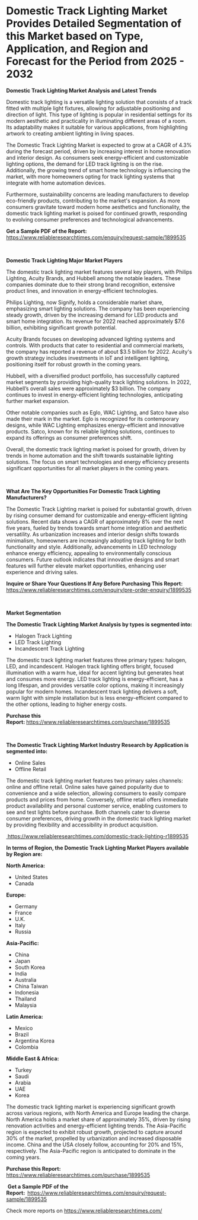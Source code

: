 <p><h1>Domestic Track Lighting Market Provides Detailed Segmentation of this Market based on Type, Application, and Region and Forecast for the Period from 2025 - 2032</h1></p><p><strong>Domestic Track Lighting Market Analysis and Latest Trends</strong></p>
<p><p>Domestic track lighting is a versatile lighting solution that consists of a track fitted with multiple light fixtures, allowing for adjustable positioning and direction of light. This type of lighting is popular in residential settings for its modern aesthetic and practicality in illuminating different areas of a room. Its adaptability makes it suitable for various applications, from highlighting artwork to creating ambient lighting in living spaces.</p><p>The Domestic Track Lighting Market is expected to grow at a CAGR of 4.3% during the forecast period, driven by increasing interest in home renovation and interior design. As consumers seek energy-efficient and customizable lighting options, the demand for LED track lighting is on the rise. Additionally, the growing trend of smart home technology is influencing the market, with more homeowners opting for track lighting systems that integrate with home automation devices.</p><p>Furthermore, sustainability concerns are leading manufacturers to develop eco-friendly products, contributing to the market's expansion. As more consumers gravitate toward modern home aesthetics and functionality, the domestic track lighting market is poised for continued growth, responding to evolving consumer preferences and technological advancements.</p></p>
<p><strong>Get a Sample PDF of the Report:&nbsp;</strong> <a href="https://www.reliableresearchtimes.com/enquiry/request-sample/1899535?utm_campaign=2934&utm_medium=2&utm_source=Github&utm_content=ia&utm_term=05042025&utm_id=domestic-track-lighting">https://www.reliableresearchtimes.com/enquiry/request-sample/1899535</a></p>
<p>&nbsp;</p>
<p><strong>Domestic Track Lighting Major Market Players</strong></p>
<p><p>The domestic track lighting market features several key players, with Philips Lighting, Acuity Brands, and Hubbell among the notable leaders. These companies dominate due to their strong brand recognition, extensive product lines, and innovation in energy-efficient technologies.</p><p>Philips Lighting, now Signify, holds a considerable market share, emphasizing smart lighting solutions. The company has been experiencing steady growth, driven by the increasing demand for LED products and smart home integration. Its revenue for 2022 reached approximately $7.6 billion, exhibiting significant growth potential.</p><p>Acuity Brands focuses on developing advanced lighting systems and controls. With products that cater to residential and commercial markets, the company has reported a revenue of about $3.5 billion for 2022. Acuity's growth strategy includes investments in IoT and intelligent lighting, positioning itself for robust growth in the coming years.</p><p>Hubbell, with a diversified product portfolio, has successfully captured market segments by providing high-quality track lighting solutions. In 2022, Hubbell’s overall sales were approximately $3 billion. The company continues to invest in energy-efficient lighting technologies, anticipating further market expansion.</p><p>Other notable companies such as Eglo, WAC Lighting, and Satco have also made their mark in the market. Eglo is recognized for its contemporary designs, while WAC Lighting emphasizes energy-efficient and innovative products. Satco, known for its reliable lighting solutions, continues to expand its offerings as consumer preferences shift.</p><p>Overall, the domestic track lighting market is poised for growth, driven by trends in home automation and the shift towards sustainable lighting solutions. The focus on smart technologies and energy efficiency presents significant opportunities for all market players in the coming years.</p></p>
<p>&nbsp;</p>
<p><strong>What Are The Key Opportunities For Domestic Track Lighting Manufacturers?</strong></p>
<p><p>The Domestic Track Lighting market is poised for substantial growth, driven by rising consumer demand for customizable and energy-efficient lighting solutions. Recent data shows a CAGR of approximately 8% over the next five years, fueled by trends towards smart home integration and aesthetic versatility. As urbanization increases and interior design shifts towards minimalism, homeowners are increasingly adopting track lighting for both functionality and style. Additionally, advancements in LED technology enhance energy efficiency, appealing to environmentally conscious consumers. Future outlook indicates that innovative designs and smart features will further elevate market opportunities, enhancing user experience and driving sales.</p></p>
<p><strong>Inquire or Share Your Questions If Any Before Purchasing This Report:</strong> <a href="https://www.reliableresearchtimes.com/enquiry/pre-order-enquiry/1899535?utm_campaign=2934&utm_medium=2&utm_source=Github&utm_content=ia&utm_term=05042025&utm_id=domestic-track-lighting">https://www.reliableresearchtimes.com/enquiry/pre-order-enquiry/1899535</a></p>
<p>&nbsp;</p>
<p><strong>Market Segmentation</strong></p>
<p><strong>The Domestic Track Lighting Market Analysis by types is segmented into:</strong></p>
<p><ul><li>Halogen Track Lighting</li><li>LED Track Lighting</li><li>Incandescent Track Lighting</li></ul></p>
<p><p>The domestic track lighting market features three primary types: halogen, LED, and incandescent. Halogen track lighting offers bright, focused illumination with a warm hue, ideal for accent lighting but generates heat and consumes more energy. LED track lighting is energy-efficient, has a long lifespan, and provides versatile color options, making it increasingly popular for modern homes. Incandescent track lighting delivers a soft, warm light with simple installation but is less energy-efficient compared to the other options, leading to higher energy costs.</p></p>
<p><strong>Purchase this Report:&nbsp;</strong><a href="https://www.reliableresearchtimes.com/purchase/1899535?utm_campaign=2934&utm_medium=2&utm_source=Github&utm_content=ia&utm_term=05042025&utm_id=domestic-track-lighting">https://www.reliableresearchtimes.com/purchase/1899535</a></p>
<p>&nbsp;</p>
<p><strong>The Domestic Track Lighting Market Industry Research by Application is segmented into:</strong></p>
<p><ul><li>Online Sales</li><li>Offline Retail</li></ul></p>
<p><p>The domestic track lighting market features two primary sales channels: online and offline retail. Online sales have gained popularity due to convenience and a wide selection, allowing consumers to easily compare products and prices from home. Conversely, offline retail offers immediate product availability and personal customer service, enabling customers to see and test lights before purchase. Both channels cater to diverse consumer preferences, driving growth in the domestic track lighting market by providing flexibility and accessibility in product acquisition.</p></p>
<p><a href="https://www.reliableresearchtimes.com/domestic-track-lighting-r1899535?utm_campaign=2934&utm_medium=2&utm_source=Github&utm_content=ia&utm_term=05042025&utm_id=domestic-track-lighting">&nbsp;https://www.reliableresearchtimes.com/domestic-track-lighting-r1899535</a></p>
<p><strong>In terms of Region, the Domestic Track Lighting Market Players available by Region are:</strong></p>
<p>
    <p> <strong> North America: </strong>
        <ul>
            <li>United States</li>
            <li>Canada</li>
        </ul>
        </p> 
    <p> <strong> Europe: </strong>
        <ul>
            <li>Germany</li>
            <li>France</li>
            <li>U.K.</li>
            <li>Italy</li>
            <li>Russia</li>
        </ul>
        </p> 
    <p> <strong> Asia-Pacific: </strong>
        <ul>
            <li>China</li>
            <li>Japan</li>
            <li>South Korea</li>
            <li>India</li>
            <li>Australia</li>
            <li>China Taiwan</li>
            <li>Indonesia</li>
            <li>Thailand</li>
            <li>Malaysia</li>
        </ul>
        </p> 
    <p> <strong> Latin America: </strong>
        <ul>
            <li>Mexico</li>
            <li>Brazil</li>
            <li>Argentina Korea</li>
            <li>Colombia</li>
        </ul>
        </p> 
    <p> <strong> Middle East & Africa: </strong>
        <ul>
            <li>Turkey</li>
            <li>Saudi</li>
            <li>Arabia</li>
            <li>UAE</li>
            <li>Korea</li>
        </ul>
    </p>
    </p>
<p><p>The domestic track lighting market is experiencing significant growth across various regions, with North America and Europe leading the charge. North America holds a market share of approximately 35%, driven by rising renovation activities and energy-efficient lighting trends. The Asia-Pacific region is expected to exhibit robust growth, projected to capture around 30% of the market, propelled by urbanization and increased disposable income. China and the USA closely follow, accounting for 20% and 15%, respectively. The Asia-Pacific region is anticipated to dominate in the coming years.</p></p>
<p><strong>Purchase this Report: </strong><a href="https://www.reliableresearchtimes.com/purchase/1899535?utm_campaign=2934&utm_medium=2&utm_source=Github&utm_content=ia&utm_term=05042025&utm_id=domestic-track-lighting">https://www.reliableresearchtimes.com/purchase/1899535</a></p>
<p>&nbsp;<strong>Get a Sample PDF of the Report:&nbsp;&nbsp;</strong><a href="https://www.reliableresearchtimes.com/enquiry/request-sample/1899535?utm_campaign=2934&utm_medium=2&utm_source=Github&utm_content=ia&utm_term=05042025&utm_id=domestic-track-lighting">https://www.reliableresearchtimes.com/enquiry/request-sample/1899535</a></p>
<p><strong></strong></p>
<p>Check more reports on <a href="https://www.reliableresearchtimes.com/?utm_campaign=2934&utm_medium=2&utm_source=Github&utm_content=ia&utm_term=05042025&utm_id=domestic-track-lighting">https://www.reliableresearchtimes.com/</a></p>
